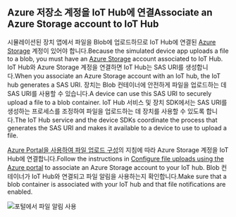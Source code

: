 ## <a name="associate-an-azure-storage-account-to-iot-hub"></a><span data-ttu-id="2bb45-101">Azure 저장소 계정을 IoT Hub에 연결</span><span class="sxs-lookup"><span data-stu-id="2bb45-101">Associate an Azure Storage account to IoT Hub</span></span>

<span data-ttu-id="2bb45-102">시뮬레이션된 장치 앱에서 파일을 Blob에 업로드하므로 IoT Hub에 연결된 [Azure Storage](../articles/storage/common/storage-create-storage-account.md#create-a-storage-account) 계정이 있어야 합니다.</span><span class="sxs-lookup"><span data-stu-id="2bb45-102">Because the simulated device app uploads a file to a blob, you must have an [Azure Storage](../articles/storage/common/storage-create-storage-account.md#create-a-storage-account) account associated to IoT Hub.</span></span> <span data-ttu-id="2bb45-103">IoT Hub와 Azure Storage 계정을 연결하면 IoT Hub는 SAS URI를 생성합니다.</span><span class="sxs-lookup"><span data-stu-id="2bb45-103">When you associate an Azure Storage account with an IoT hub, the IoT hub generates a SAS URI.</span></span> <span data-ttu-id="2bb45-104">장치는 Blob 컨테이너에 안전하게 파일을 업로드하는 데 SAS URI를 사용할 수 있습니다.</span><span class="sxs-lookup"><span data-stu-id="2bb45-104">A device can use this SAS URI to securely upload a file to a blob container.</span></span> <span data-ttu-id="2bb45-105">IoT Hub 서비스 및 장치 SDK에서는 SAS URI를 생성하는 프로세스를 조정하여 파일을 업로드하는 데 장치를 사용할 수 있도록 합니다.</span><span class="sxs-lookup"><span data-stu-id="2bb45-105">The IoT Hub service and the device SDKs coordinate the process that generates the SAS URI and makes it available to a device to use to upload a file.</span></span>

<span data-ttu-id="2bb45-106">[Azure Portal을 사용하여 파일 업로드 구성](../articles/iot-hub/iot-hub-configure-file-upload.md)의 지침에 따라 Azure Storage 계정을 IoT Hub에 연결합니다.</span><span class="sxs-lookup"><span data-stu-id="2bb45-106">Follow the instructions in [Configure file uploads using the Azure portal](../articles/iot-hub/iot-hub-configure-file-upload.md) to associate an Azure Storage account to your IoT hub.</span></span> <span data-ttu-id="2bb45-107">Blob 컨테이너가 IoT Hub와 연결되고 파일 알림을 사용하는지 확인합니다.</span><span class="sxs-lookup"><span data-stu-id="2bb45-107">Make sure that a blob container is associated with your IoT hub and that file notifications are enabled.</span></span>

![포털에서 파일 알림 사용](media/iot-hub-associate-storage/enable-file-notifications.png)